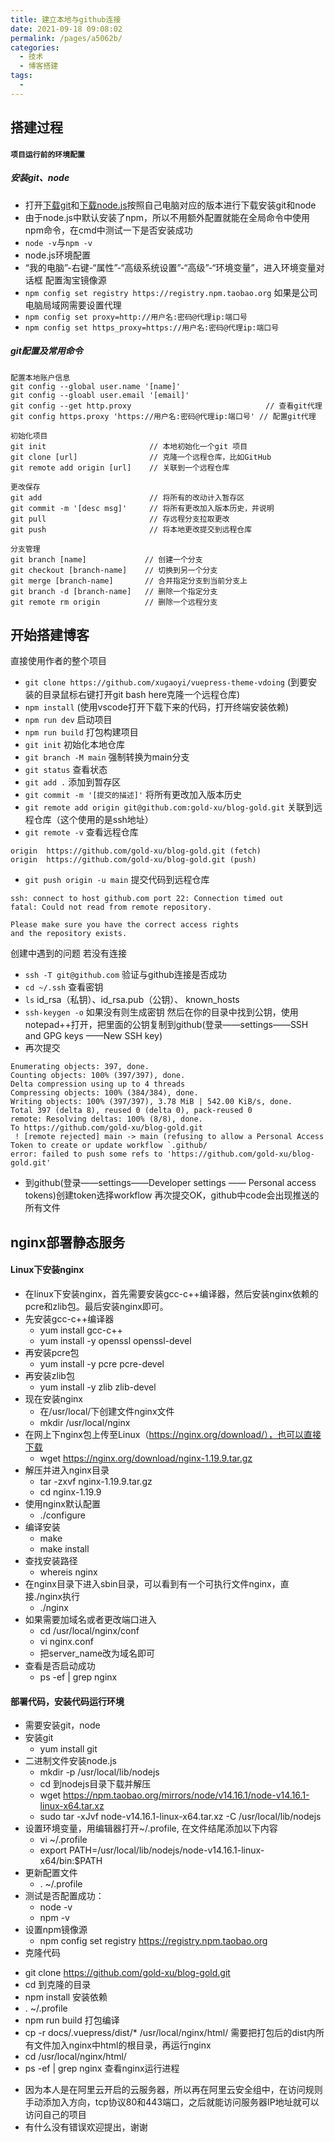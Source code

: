 ```yaml
---
title: 建立本地与github连接
date: 2021-09-18 09:08:02
permalink: /pages/a5062b/
categories:
  - 技术
  - 博客搭建
tags:
  - 
---
```

## 搭建过程
#### `项目运行前的环境配置`

##### 安装git、node
* 打开[下载git](https://git-scm.com/downloads)和[下载node.js](https://nodejs.org/en/download/)按照自己电脑对应的版本进行下载安装git和node
* 由于node.js中默认安装了npm，所以不用额外配置就能在全局命令中使用npm命令，在cmd中测试一下是否安装成功
* `node -v`与`npm -v`
* node.js环境配置
* “我的电脑”-右键-“属性”-“高级系统设置”-“高级”-“环境变量”，进入环境变量对话框
配置淘宝镜像源
* `npm config set registry https://registry.npm.taobao.org`
如果是公司电脑局域网需要设置代理
* `npm config set proxy=http://用户名:密码@代理ip:端口号`
* `npm config set https_proxy=https://用户名:密码@代理ip:端口号`
##### git配置及常用命令
```
配置本地账户信息
git config --global user.name '[name]'
git config --gloabl user.email '[email]'
git config --get http.proxy                              // 查看git代理
git config https.proxy 'https://用户名:密码@代理ip:端口号' // 配置git代理

初始化项目
git init                       // 本地初始化一个git 项目
git clone [url]                // 克隆一个远程仓库，比如GitHub
git remote add origin [url]    // 关联到一个远程仓库 

更改保存
git add                        // 将所有的改动计入暂存区
git commit -m '[desc msg]'     // 将所有更改加入版本历史，并说明
git pull                       // 存远程分支拉取更改
git push                       // 将本地更改提交到远程仓库

分支管理
git branch [name]             // 创建一个分支
git checkout [branch-name]    // 切换到另一个分支
git merge [branch-name]       // 合并指定分支到当前分支上
git branch -d [branch-name]   // 删除一个指定分支
git remote rm origin          // 删除一个远程分支
```

## 开始搭建博客
直接使用作者的整个项目
* `git clone https://github.com/xugaoyi/vuepress-theme-vdoing` (到要安装的目录鼠标右键打开git bash here克隆一个远程仓库)
* `npm install` (使用vscode打开下载下来的代码，打开终端安装依赖)
* `npm run dev` 启动项目
* `npm run build` 打包构建项目
* `git init` 初始化本地仓库
* `git branch -M main` 强制转换为main分支
* `git status` 查看状态
* `git add .` 添加到暂存区
* `git commit -m '[提交的描述]'` 将所有更改加入版本历史
* `git remote add origin git@github.com:gold-xu/blog-gold.git` 关联到远程仓库（这个使用的是ssh地址）
* `git remote -v` 查看远程仓库
```
origin  https://github.com/gold-xu/blog-gold.git (fetch)
origin  https://github.com/gold-xu/blog-gold.git (push)
```
* `git push origin -u main` 提交代码到远程仓库
```
ssh: connect to host github.com port 22: Connection timed out
fatal: Could not read from remote repository.

Please make sure you have the correct access rights
and the repository exists.
```
创建中遇到的问题
若没有连接
* `ssh -T git@github.com` 验证与github连接是否成功
* `cd ~/.ssh` 查看密钥
* `ls`
id_rsa（私钥）、id_rsa.pub（公钥）、 known_hosts
* `ssh-keygen -o` 如果没有则生成密钥
然后在你的目录中找到公钥，使用notepad++打开，把里面的公钥复制到github(登录——settings——SSH and GPG keys ——New SSH key)
* 再次提交
```
Enumerating objects: 397, done.
Counting objects: 100% (397/397), done.
Delta compression using up to 4 threads
Compressing objects: 100% (384/384), done.
Writing objects: 100% (397/397), 3.78 MiB | 542.00 KiB/s, done.
Total 397 (delta 8), reused 0 (delta 0), pack-reused 0
remote: Resolving deltas: 100% (8/8), done.
To https://github.com/gold-xu/blog-gold.git
 ! [remote rejected] main -> main (refusing to allow a Personal Access Token to create or update workflow `.github/
error: failed to push some refs to 'https://github.com/gold-xu/blog-gold.git'
```
* 到github(登录——settings——Developer settings —— Personal access tokens)创建token选择workflow
再次提交OK，github中code会出现推送的所有文件

## nginx部署静态服务
#### Linux下安装nginx
* 在linux下安装nginx，首先需要安装gcc-c++编译器，然后安装nginx依赖的pcre和zlib包。最后安装nginx即可。
* 先安装gcc-c++编译器
  - yum install gcc-c++
  - yum install -y openssl openssl-devel
* 再安装pcre包
  - yum install -y pcre pcre-devel
* 再安装zlib包
  - yum install -y zlib zlib-devel
* 现在安装nginx
  - 在/usr/local/下创建文件nginx文件
  - mkdir /usr/local/nginx
* 在网上下nginx包上传至Linux（https://nginx.org/download/），也可以直接下载
  - wget https://nginx.org/download/nginx-1.19.9.tar.gz
* 解压并进入nginx目录
  - tar -zxvf nginx-1.19.9.tar.gz
  - cd nginx-1.19.9
* 使用nginx默认配置
  - ./configure
* 编译安装
  - make
  - make install
* 查找安装路径
  - whereis nginx
* 在nginx目录下进入sbin目录，可以看到有一个可执行文件nginx，直接./nginx执行
  - ./nginx
* 如果需要加域名或者更改端口进入
  - cd /usr/local/nginx/conf
  - vi nginx.conf
  - 把server_name改为域名即可
* 查看是否启动成功
  - ps -ef | grep nginx
#### 部署代码，安装代码运行环境
* 需要安装git，node
* 安装git
  - yum install git
* 二进制文件安装node.js
  - mkdir -p /usr/local/lib/nodejs
  - cd 到nodejs目录下载并解压
  - wget https://npm.taobao.org/mirrors/node/v14.16.1/node-v14.16.1-linux-x64.tar.xz
  - sudo tar -xJvf node-v14.16.1-linux-x64.tar.xz -C /usr/local/lib/nodejs
* 设置环境变量，用编辑器打开~/.profile, 在文件结尾添加以下内容
  - vi ~/.profile
  - export PATH=/usr/local/lib/nodejs/node-v14.16.1-linux-x64/bin:$PATH
* 更新配置文件
  - . ~/.profile
* 测试是否配置成功：
  - node -v
  - npm -v
* 设置npm镜像源
  - npm config set registry https://registry.npm.taobao.org
*  克隆代码
  - git clone https://github.com/gold-xu/blog-gold.git
  - cd 到克隆的目录
  - npm install 安装依赖
  - . ~/.profile
  - npm run build 打包编译
  - cp -r docs/.vuepress/dist/* /usr/local/nginx/html/ 需要把打包后的dist内所有文件加入nginx中html的根目录，再运行nginx
  - cd /usr/local/nginx/html/
  - ps -ef | grep nginx 查看nginx运行进程
* 因为本人是在阿里云开启的云服务器，所以再在阿里云安全组中，在访问规则手动添加入方向，tcp协议80和443端口，之后就能访问服务器IP地址就可以访问自己的项目
* 有什么没有错误欢迎提出，谢谢